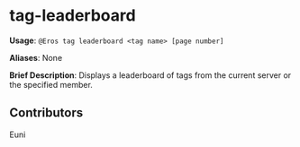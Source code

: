 # tag-leaderboard

**Usage**: `@Eros tag leaderboard <tag name> [page number]`

**Aliases**: None

**Brief Description**: Displays a leaderboard of tags from the current server or the specified member.

## Contributors

Euni

